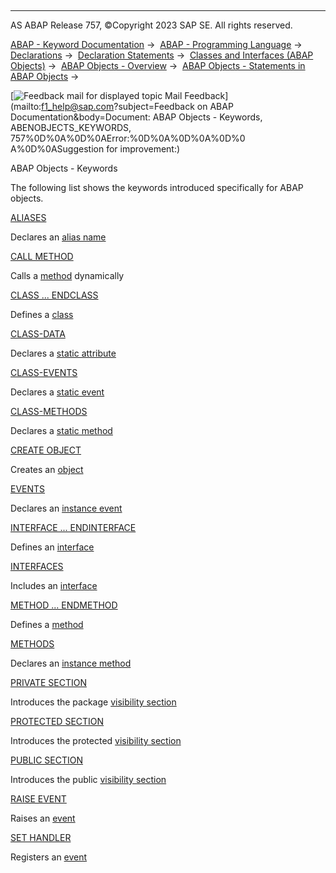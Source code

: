   

* * *

AS ABAP Release 757, ©Copyright 2023 SAP SE. All rights reserved.

[ABAP - Keyword Documentation](javascript:call_link\('abenabap.htm'\)) →  [ABAP - Programming Language](javascript:call_link\('abenabap_reference.htm'\)) →  [Declarations](javascript:call_link\('abendeclarations.htm'\)) →  [Declaration Statements](javascript:call_link\('abenabap_declarations.htm'\)) →  [Classes and Interfaces (ABAP Objects)](javascript:call_link\('abenclasses_and_interfaces.htm'\)) →  [ABAP Objects - Overview](javascript:call_link\('abenabap_objects_oview.htm'\)) →  [ABAP Objects - Statements in ABAP Objects](javascript:call_link\('abenabap_objects_statements.htm'\)) → 

 [![](Mail.gif?object=Mail.gif&sap-language=EN "Feedback mail for displayed topic") Mail Feedback](mailto:f1_help@sap.com?subject=Feedback on ABAP Documentation&body=Document: ABAP Objects - Keywords, ABENOBJECTS_KEYWORDS, 757%0D%0A%0D%0AError:%0D%0A%0D%0A%0D%0
A%0D%0ASuggestion for improvement:)

ABAP Objects - Keywords

The following list shows the keywords introduced specifically for ABAP objects.

[ALIASES](javascript:call_link\('abapaliases.htm'\))

Declares an [alias name](javascript:call_link\('abenalias_glosry.htm'\) "Glossary Entry")

[CALL METHOD](javascript:call_link\('abapcall_method_dynamic.htm'\))

Calls a [method](javascript:call_link\('abenmethod_glosry.htm'\) "Glossary Entry") dynamically

[CLASS ... ENDCLASS](javascript:call_link\('abapclass.htm'\))

Defines a [class](javascript:call_link\('abenclass_glosry.htm'\) "Glossary Entry")

[CLASS-DATA](javascript:call_link\('abapclass-data.htm'\))

Declares a [static attribute](javascript:call_link\('abenstatic_attribute_glosry.htm'\) "Glossary Entry")

[CLASS-EVENTS](javascript:call_link\('abapclass-events.htm'\))

Declares a [static event](javascript:call_link\('abenstatic_event_glosry.htm'\) "Glossary Entry")

[CLASS-METHODS](javascript:call_link\('abapclass-methods.htm'\))

Declares a [static method](javascript:call_link\('abenstatic_method_glosry.htm'\) "Glossary Entry")

[CREATE OBJECT](javascript:call_link\('abapcreate_object.htm'\))

Creates an [object](javascript:call_link\('abenobject_glosry.htm'\) "Glossary Entry")

[EVENTS](javascript:call_link\('abapevents.htm'\))

Declares an [instance event](javascript:call_link\('abeninstance_event_glosry.htm'\) "Glossary Entry")

[INTERFACE ... ENDINTERFACE](javascript:call_link\('abapinterface.htm'\))

Defines an [interface](javascript:call_link\('abenoo_intf_glosry.htm'\) "Glossary Entry")

[INTERFACES](javascript:call_link\('abapinterfaces.htm'\))

Includes an [interface](javascript:call_link\('abenoo_intf_glosry.htm'\) "Glossary Entry")

[METHOD ... ENDMETHOD](javascript:call_link\('abapmethod.htm'\))

Defines a [method](javascript:call_link\('abenmethod_glosry.htm'\) "Glossary Entry")

[METHODS](javascript:call_link\('abapmethods.htm'\))

Declares an [instance method](javascript:call_link\('abeninstance_method_glosry.htm'\) "Glossary Entry")

[PRIVATE SECTION](javascript:call_link\('abapprivate.htm'\))

Introduces the package [visibility section](javascript:call_link\('abenvisibility_section_glosry.htm'\) "Glossary Entry")

[PROTECTED SECTION](javascript:call_link\('abapprotected.htm'\))

Introduces the protected [visibility section](javascript:call_link\('abenvisibility_section_glosry.htm'\) "Glossary Entry")

[PUBLIC SECTION](javascript:call_link\('abappublic.htm'\))

Introduces the public [visibility section](javascript:call_link\('abenvisibility_section_glosry.htm'\) "Glossary Entry")

[RAISE EVENT](javascript:call_link\('abapraise_event.htm'\))

Raises an [event](javascript:call_link\('abenevent_glosry.htm'\) "Glossary Entry")

[SET HANDLER](javascript:call_link\('abapset_handler.htm'\))

Registers an [event](javascript:call_link\('abenevent_glosry.htm'\) "Glossary Entry")